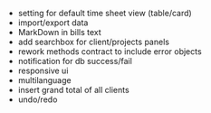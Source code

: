 - setting for default time sheet view (table/card)
- import/export data
- MarkDown in bills text
- add searchbox for client/projects panels
- rework methods contract to include error objects
- notification for db success/fail
- responsive ui
- multilanguage
- insert grand total of all clients
- undo/redo